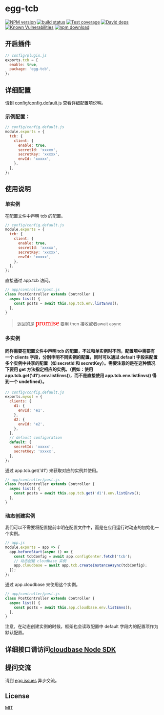 # egg-tcb

[![NPM version][npm-image]][npm-url]
[![build status][travis-image]][travis-url]
[![Test coverage][codecov-image]][codecov-url]
[![David deps][david-image]][david-url]
[![Known Vulnerabilities][snyk-image]][snyk-url]
[![npm download][download-image]][download-url]

[npm-image]: https://img.shields.io/npm/v/egg-tcb.svg?style=flat-square
[npm-url]: https://npmjs.org/package/egg-tcb
[travis-image]: https://img.shields.io/travis/eggjs/egg-tcb.svg?style=flat-square
[travis-url]: https://travis-ci.org/eggjs/egg-tcb
[codecov-image]: https://img.shields.io/codecov/c/github/eggjs/egg-tcb.svg?style=flat-square
[codecov-url]: https://codecov.io/github/eggjs/egg-tcb?branch=master
[david-image]: https://img.shields.io/david/eggjs/egg-tcb.svg?style=flat-square
[david-url]: https://david-dm.org/eggjs/egg-tcb
[snyk-image]: https://snyk.io/test/npm/egg-tcb/badge.svg?style=flat-square
[snyk-url]: https://snyk.io/test/npm/egg-tcb
[download-image]: https://img.shields.io/npm/dm/egg-tcb.svg?style=flat-square
[download-url]: https://npmjs.org/package/egg-tcb


## 开启插件

```js
// config/plugin.js
exports.tcb = {
  enable: true,
  package: 'egg-tcb',
};
```


## 详细配置

请到 [config/config.default.js](config/config.default.js) 查看详细配置项说明。

### 示例配置：
```js
// config/config.default.js
module.exports = {
  tcb: {
    client: {
      enable: true,
      secretId: 'xxxxx',
      secretKey: 'xxxxx',
      envId: 'xxxxx',
    },
  },
};
```

## 使用说明

### 单实例
在配置文件中声明 tcb 的配置。
```js
// config/config.default.js
module.exports = {
  tcb: {
    client: {
      enable: true,
      secretId: 'xxxxx',
      secretKey: 'xxxxx',
      envId: 'xxxxx',
    },
  },
};
```
直接通过 app.tcb 访问。
```js
// app/controller/post.js
class PostController extends Controller {
  async list() {
    const posts = await this.app.tcb.env.listEnvs();
  },
}
```
<blockquote>
返回的是 <font face="黑体" color="red" size="5">promise</font> 要用 then 接收或者await async
</blockquote>

### 多实例
#### 同样需要在配置文件中声明 tcb 的配置，不过和单实例时不同，配置项中需要有一个 clients 字段，分别申明不同实例的配置，同时可以通过 default 字段来配置多个实例中共享的配置（如 secretId 和 secretKey）。需要注意的是在这种情况下要用 get 方法指定相应的实例。（例如：使用 app.tcb.get('d1').env.listEnvs()，而不是直接使用 app.tcb.env.listEnvs() 得到一个 undefined）。
```js
// config/config.default.js
exports.mysql = {
  clients: {
    d1: {
      envId: 'e1',
    },
    d2: {
      envId: 'e2', 
    },
  },
  // default configuration
  default: {
    secretId: 'xxxxx',
    secretKey: 'xxxxx',
  },
};
```
通过 app.tcb.get('d1') 来获取对应的实例并使用。
```js
// app/controller/post.js
class PostController extends Controller {
  async list() {
    const posts = await this.app.tcb.get('d1').env.listEnvs();
  },
}
```
### 动态创建实例
我们可以不需要将配置提前申明在配置文件中，而是在应用运行时动态的初始化一个实例。
```js
// app.js
module.exports = app => {
  app.beforeStart(async () => {
    const tcbConfig = await app.configCenter.fetch('tcb');
    // 动态创建 cloudbase 实例
    app.cloudbase = await app.tcb.createInstanceAsync(tcbConfig);
  });
};
```
通过 app.cloudbase 来使用这个实例。
```js
// app/controller/post.js
class PostController extends Controller {
  async list() {
    const posts = await this.app.cloudbase.env.listEnvs();
  },
}
```
注意，在动态创建实例的时候，框架也会读取配置中 default 字段内的配置项作为默认配置。

## 详细接口请访问[cloudbase Node SDK](https://docs.cloudbase.net/api-reference/manager/node/initialization.html)
## 提问交流

请到 [egg issues](https://github.com/juukee/egg-tcb/issues) 异步交流。

## License

[MIT](LICENSE)

